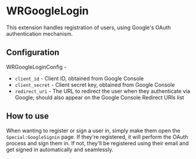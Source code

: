 # WRGoogleLogin

This extension handles registration of users, using Google's OAuth authentication mechanism.

## Configuration

WRGoogleLoginConfig -
- `client_id` - Client ID, obtained from Google Console
- `client_secret` - Client secret key, obtained from Google Console
- `redirect_uri` - The URL to redirect the user when they authenticate via Google; should also appear on the Google Console Redirect URIs list

## How to use

When wanting to register or sign a user in, simply make them open the `Special:GoogleSignin` page. If they're registered, it will perform the OAuth process and sign them in. If not, they'll be registered using their email and get signed in automatically and seamlessly.